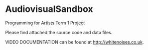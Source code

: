 # AudiovisualSandbox
Programming for Artists Term 1 Project

Please find attached the source code and data files.

VIDEO DOCUMENTATION can be found at http://whitenoises.co.uk.
